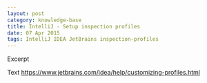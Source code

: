 ```yaml
---
layout: post
category: knowledge-base
title: IntelliJ - Setup inspection profiles
date: 07 Apr 2015
tags: IntelliJ IDEA JetBrains inspection-profiles
---
```


Excerpt


Text
https://www.jetbrains.com/idea/help/customizing-profiles.html
